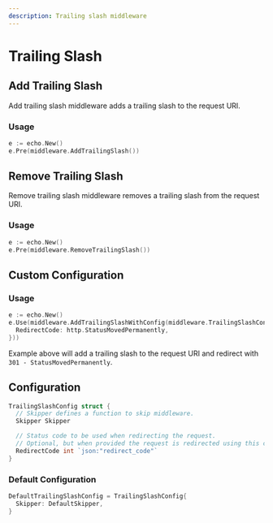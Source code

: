 ```yaml
---
description: Trailing slash middleware
---
```


# Trailing Slash

## Add Trailing Slash  

Add trailing slash middleware adds a trailing slash to the request URI.

### Usage

```go
e := echo.New()
e.Pre(middleware.AddTrailingSlash())
```

## Remove Trailing Slash

Remove trailing slash middleware removes a trailing slash from the request URI.

### Usage

```go
e := echo.New()
e.Pre(middleware.RemoveTrailingSlash())
```

## Custom Configuration

### Usage

```go
e := echo.New()
e.Use(middleware.AddTrailingSlashWithConfig(middleware.TrailingSlashConfig{
  RedirectCode: http.StatusMovedPermanently,
}))
```

Example above will add a trailing slash to the request URI and redirect with `301 - StatusMovedPermanently`.

## Configuration

```go
TrailingSlashConfig struct {
  // Skipper defines a function to skip middleware.
  Skipper Skipper

  // Status code to be used when redirecting the request.
  // Optional, but when provided the request is redirected using this code.
  RedirectCode int `json:"redirect_code"`
}
```

### Default Configuration

```go
DefaultTrailingSlashConfig = TrailingSlashConfig{
  Skipper: DefaultSkipper,
}
```
